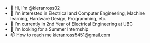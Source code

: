 - 👋 Hi, I’m @kieranross02
- 👀 I’m interested in Electrical and Computer Engineering, Machine learning, Hardware Design, Programming, etc.
- 🌱 I’m currently in 2nd Year of Electrical Engineering at UBC
- 💞️ I’m looking for a Summer Internship
- 📫 How to reach me kieranross5451@gmail.com

<!---
kieranross02/kieranross02 is a ✨ special ✨ repository because its `README.md` (this file) appears on your GitHub profile.
You can click the Preview link to take a look at your changes.
--->
